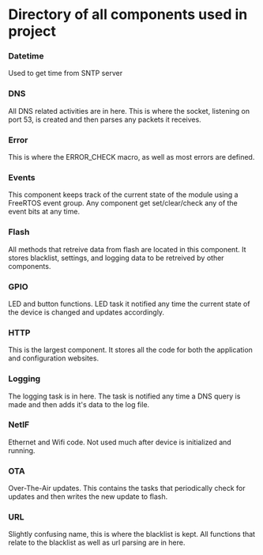 # Directory of all components used in project

### Datetime

Used to get time from SNTP server

### DNS

All DNS related activities are in here. This is where the socket, listening on port 53, is created and then parses any packets it receives.

### Error

This is where the ERROR_CHECK macro, as well as most errors are defined. 

### Events

This component keeps track of the current state of the module using a FreeRTOS event group. 
Any component get set/clear/check any of the event bits at any time.

### Flash

All methods that retreive data from flash are located in this component. It stores blacklist, settings, and logging data to be retreived by other components.

### GPIO

LED and button functions. LED task it notified any time the current state of the device is changed and updates accordingly.

### HTTP

This is the largest component. It stores all the code for both the application and configuration websites.

### Logging

The logging task is in here. The task is notified any time a DNS query is made and then adds it's data to the log file.

### NetIF

Ethernet and Wifi code. Not used much after device is initialized and running.

### OTA

Over-The-Air updates. This contains the tasks that periodically check for updates and then writes the new update to flash.

### URL

Slightly confusing name, this is where the blacklist is kept. All functions that relate to the blacklist as well as url parsing are in here.